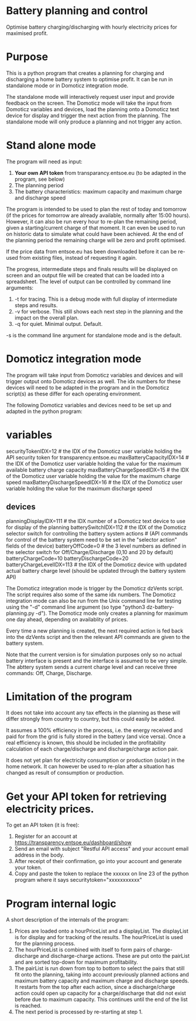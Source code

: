 # Battery planning and control

Optimise battery charging/discharging with hourly electricity prices for maximised profit.

# Purpose

This is a python program that creates a planning for charging and discharging a home battery system to optimise profit. It can be run in standalone mode or in Domoticz integration mode. 

The standalone mode will interactively request user input and provide feedback on the screen. The Domoticz mode will take the input from Domoticz variables and devices, load the planning onto a Domoticz text device for display and trigger the next action from the planning. The standalone mode will only produce a planning and not trigger any action.

# Stand alone mode

The program will need as input:
1) **Your own API token** from transparancy.entsoe.eu (to be adapted in the program, see below)
2) The planning period
3) The battery characteristics: maximum capacity and maximum charge and discharge speed

The program is intended to be used to plan the rest of today and tomorrow (if the prices for tomorrow are already available, normally after 15:00 hours). However, it can also be run every hour to re-plan the remaining period, given a starting/current charge of that moment. It can even be used to run on historic data to simulate what could have been achieved. At the end of the planning period the remaining charge will be zero and profit optimised.

If the price data from entsoe.eu has been downloaded before it can be re-used from existing files, instead of requesting it again.

The progress, intermediate steps and finals results will be displayed on screen and an output file will be created that can be loaded into a spreadsheet. The level of output can be controlled by command line arguments:
1) -t for tracing. This is a debug mode with full display of intermediate steps and results.
2) -v for verbose. This still shows each next step in the planning and the impact on the overall plan.
3) -q for quiet. Minimal output. Default.

-s is the command line argument for standalone mode and is the default.

# Domoticz integration mode

The program will take input from Domoticz variables and devices and will trigger output onto Domoticz devices as well. The idx numbers for these devices will need to be adapted in the program and in the Domoticz script(s) as these differ for each operating environment.

The following Domoticz variables and devices need to be set up and adapted in the python program:
# variables 
securityTokenIDX=12                 # the IDX of the Domoticz user variable holding the API security token for transparency.entsoe.eu
maxBatteryCapacityIDX=14            # the IDX of the Domoticz user variable holding the value for the maximum available battery charge capacity
maxBatteryChargeSpeedIDX=15         # the IDX of the Domoticz user variable holding the value for the maximum charge speed
maxBatteryDischargeSpeedIDX=16      # the IDX of the Domoticz user variable holding the value for the maximum discharge speed
## devices
planningDisplayIDX=111              # the IDX number of a Domoticz text device to use for display of the planning
batterySwitchIDX=112                # the IDX of the Domoticz selector switch for controlling the battery system actions 
                                    # (API commands for control of the battery system need to be set in the "selector action" fields of the device)
batteryOffCode=0                    # the 3 level numbers as defined in the selector switch for Off/Charge/Discharge (0,10 and 20 by default)
batteryChargeCode=10
batteryDischargeCode=20
batteryChargeLevelIDX=113           # the IDX of the Domoticz device with updated actual battery charge level (should be updated through the battery system API)

The Domoticz integration mode is trigger by the Domoticz dzVents script. The script requires also some of the same idx numbers. The Domoticz integration mode can also be run from the Unix command line for testing using the "-d" command line argument (so type "python3 dz-battery-planning.py -d"). The Domoticz mode only creates a planning for maximum one day ahead, depending on availablity of prices.

Every time a new planning is created, the next required action is fed back into the dzVents script and then the relevant API commands are given to the battery system.

Note that the current version is for simulation purposes only so no actual battery interface is present and the interface is assumed to be very simple. The abttery system sends a current charge level and can receive three commands: Off, Charge, Discharge.

# Limitation of the program

It does not take into account any tax effects in the planning as these will differ strongly from country to country, but this could easily be added.

It assumes a 100% efficiency in the process, i.e. the energy received and paid for from the grid is fully stored in the battery (and vice versa). Once a real efficiency is known, this should be included in the profitability calculation of each charge/discharge and discharge/charge action pair.

It does not yet plan for electricity consumption or production (solar) in the home network. It can however be used to re-plan after a situation has changed as result of consumption or production.

# Get your API token for retrieving electricity prices.

To get an API token (it is free):
1. Register for an account at https://transparency.entsoe.eu/dashboard/show
2. Send an email with subject "Restful API access" and your account email address in the body.
3. After receipt of their confirmation, go into your account and generate your token.
4. Copy and paste the token to replace the xxxxxx on line 23 of the python program where it says securitytoken="xxxxxxxxxxx" 

# Program internal logic

A short description of the internals of the program:
1. Prices are loaded onto a hourPriceList and a displayList. The displayList is for display and for tracking of the results. The hourPriceList is used for the planning process.
2. The hourPriceList is combined with itself to form pairs of charge-discharge and discharge-charge actions. These are put onto the pairList and are sorted top-down for maximum profitability.
3. The pairList is run down from top to bottom to select the pairs that still fit onto the planning, taking into account previously planned actions and maximum battery capacity and maximum charge and discharge speeds. It restarts from the top after each action, since a discharge/charge action could open up capacity for a charge/discharge that did not exist before due to maximum capacity. This continues until the end of the list is reached.
4. The next period is processed by re-starting at step 1.

